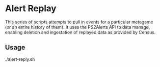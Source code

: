 # Alert Replay

This series of scripts attempts to pull in events for a particular metagame (or an entire history of them). It uses the PS2Alerts API to data manage, enabling deletion and ingestation of replayed data as provided by Census.

## Usage

./alert-reply.sh <worldId> <destroyExisting>
